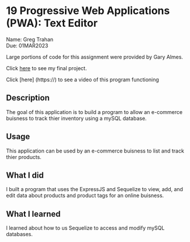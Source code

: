 # 19 Progressive Web Applications (PWA): Text Editor

Name: Greg Trahan  
Due: 01MAR2023

Large portions of code for this assignment were provided by Gary Almes.

Click [here](https://) to see my final project.

Click [here] (https://) to see a video of this program functioning

## Description

The goal of this application is to build a program to allow an e-commerce buisness to track thier inventory using a mySQL database.

## Usage

This application can be used by an e-commerce buisness to list and track thier products.

## What I did

I built a program that uses the ExpressJS and Sequelize to view, add, and edit data about products and product tags for an online buisness.

## What I learned

I learned about how to us Sequelize to access and modify mySQL databases.
